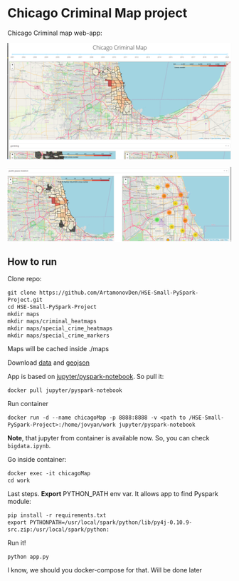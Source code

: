 # Chicago Criminal Map project

Chicago Criminal map web-app:

![Criminal Heatmap](./img/screenshot-1.png)

![Maps by types](./img/screenshot-2.png)

## How to run

Clone repo:

```shell
git clone https://github.com/ArtamonovDen/HSE-Small-PySpark-Project.git
cd HSE-Small-PySpark-Project
mkdir maps
mkdir maps/criminal_heatmaps
mkdir maps/special_crime_heatmaps
mkdir maps/special_crime_markers
```

Maps will be cached inside ./maps

Download [data](https://data.cityofchicago.org/Public-Safety/Crimes-2001-to-Present/ijzp-q8t2) and [geojson](https://data.cityofchicago.org/Facilities-Geographic-Boundaries/Boundaries-Community-Areas-current-/cauq-8yn6)

App is based on [jupyter/pyspark-notebook](https://hub.docker.com/r/jupyter/pyspark-notebook). So pull it:

```shell
docker pull jupyter/pyspark-notebook
```

Run container

```shell
docker run -d --name chicagoMap -p 8888:8888 -v <path to /HSE-Small-PySpark-Project>:/home/jovyan/work jupyter/pyspark-notebook
```

**Note**, that jupyter from container is available now. So, you can check `bigdata.ipynb`.

Go inside container:

```shell
docker exec -it chicagoMap
cd work
```

Last steps. **Export** PYTHON_PATH env var. It allows app to find Pyspark module:

```shell
pip install -r requirements.txt
export PYTHONPATH=/usr/local/spark/python/lib/py4j-0.10.9-src.zip:/usr/local/spark/python:
```

Run it!

```shell
python app.py
```

I know, we should you docker-compose for that. Will be done later
